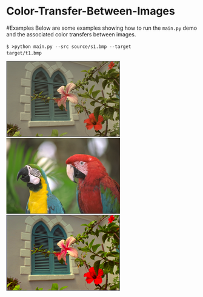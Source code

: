 # Color-Transfer-Between-Images

#Examples
Below are some examples showing how to run the <code>main.py</code> demo and the associated color transfers between images.

<code>$ >python main.py --src source/s1.bmp --target target/t1.bmp</code>
<p float="left">
	<img src="source/s1.bmp" width = "300" height = "200" alt="transfer" />
	<img src="target/t1.bmp" width = "300" height = "200" alt="transfer" />
	<img src="transfer/s1_t1.bmp" width = "300" height = "200" alt="transfer" />
</p>
<br>